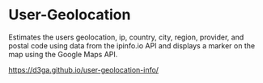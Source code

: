# User-Geolocation

Estimates the users geolocation, ip, country, city, region, provider, and postal code using data from the ipinfo.io API and displays a marker on the map using the Google Maps API.

https://d3ga.github.io/user-geolocation-info/
